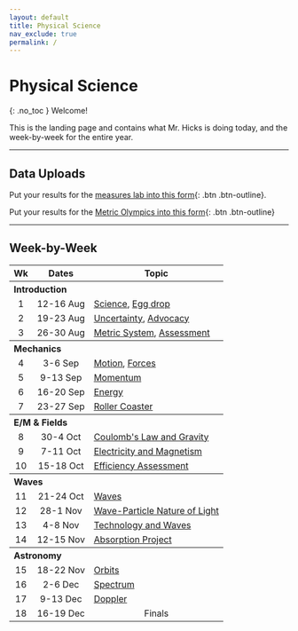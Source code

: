 ```yaml
---
layout: default
title: Physical Science
nav_exclude: true
permalink: /
---
```


# Physical Science
{: .no_toc }
Welcome!

This is the landing page and contains what Mr. Hicks is doing today, and the week-by-week for the entire year.

---


## Data Uploads
Put your results for the [measures lab into this form](https://forms.office.com/Pages/ResponsePage.aspx?id=2pNwzRMrok2198ZQP0iNs31cX8DUQ_xEjrOkTCSQz29URUtMVERZN1dITDdKREpPSTAxN1QyTUdFWC4u){: .btn .btn-outline}.

Put your results for the [Metric Olympics into this form](https://forms.office.com/Pages/ResponsePage.aspx?id=2pNwzRMrok2198ZQP0iNs31cX8DUQ_xEjrOkTCSQz29UQ0VORkhVQzhJTVVaRVhHT05QSUJEVE83OS4u){: .btn .btn-outline}


---

## Week-by-Week
<table>
  <tr>
    <th align="center">Wk</th>
    <th align="center">Dates</th>
    <th>Topic</th>
  </tr>
  <tr>
    <th colspan="3" align="left">Introduction</th>
  </tr>
  <tr>
    <td align="center">1</td>
    <td align="center">12-16 Aug</td>
    <td><a href='./units/0 introduction/1 science'>Science</a>, <a href='./units/0 introduction/2 eggdrop'>Egg drop</a></td>
  </tr>
  <tr>
    <td align="center">2</td>
    <td align="center">19-23 Aug</td>
    <td><a href='./units/0 introduction/3 uncertainty'>Uncertainty</a>, <a href='./units/0 introduction/4 advocacy and tech'>Advocacy</a></td>
  </tr>
  <tr>
    <td align="center">3</td>
    <td align="center">26-30 Aug</td>
    <td><a href='./units/0 introduction/5 metric'>Metric System</a>, <a href='./units/0 introduction/6 assessment practice'>Assessment</a></td>
  </tr>
  <tr>
    <th colspan="3" align="left">Mechanics</th>
  </tr>
  <tr>
    <td align="center">4</td>
    <td align="center">3-6 Sep</td>
    <td><a href='./units/1 mechanics/2 motion'>Motion</a>, <a href='./units/1 mechanics/3 forces'>Forces</a></td>
  </tr>
  <tr>
    <td align="center">5</td>
    <td align="center">9-13 Sep</td>
    <td><a href='./units/1 mechanics/4 momentum'>Momentum</a></td>
  </tr>
  <tr>
    <td align="center">6</td>
    <td align="center">16-20 Sep</td>
    <td><a href='./units/1 mechanics/5 energy'>Energy</a></td>
  </tr>
  <tr>
    <td align="center">7</td>
    <td align="center">23-27 Sep</td>
    <td><a href='./units/1 mechanics/6 roller coaster'>Roller Coaster</a></td>
  </tr>
  <tr>
    <th colspan="3" align="left">E/M &amp; Fields</th>
  </tr>
  <tr>
    <td align="center">8</td>
    <td align="center">30-4 Oct</td>
    <td><a href='./units/2 em-fields/'>Coulomb's Law and Gravity</a></td>
  </tr>
  <tr>
    <td align="center">9</td>
    <td align="center">7-11 Oct</td>
    <td><a href='./units/2 em-fields/'>Electricity and Magnetism</a></td>
  </tr>
  <tr>
    <td align="center">10</td>
    <td align="center">15-18 Oct</td>
    <td><a href='./units/2 em-fields/'>Efficiency Assessment</a></td>
  </tr>
  <tr>
    <th colspan="3" align="left">Waves</th>
  </tr>
  <tr>
    <td align="center">11</td>
    <td align="center">21-24 Oct</td>
    <td><a href='./units/3 waves/'>Waves</a></td>
  </tr>
  <tr>
    <td align="center">12</td>
    <td align="center">28-1 Nov</td>
    <td><a href='./units/3 waves/'>Wave-Particle Nature of Light</a></td>
  </tr>
  <tr>
    <td align="center">13</td>
    <td align="center">4-8 Nov</td>
    <td><a href='./units/3 waves/'>Technology and Waves</a></td>
  </tr>
  <tr>
    <td align="center">14</td>
    <td align="center">12-15 Nov</td>
    <td><a href='./units/3 waves/'>Absorption Project</a></td>
  </tr>
  <tr>
    <th colspan="3" align="left">Astronomy</th>
  </tr>
  <tr>
    <td align="center">15</td>
    <td align="center">18-22 Nov</td>
    <td><a href='./units/4 astronomy'>Orbits</a></td>
  </tr>
  <tr>
    <td align="center">16</td>
    <td align="center">2-6 Dec</td>
    <td><a href='./units/4 astronomy'>Spectrum</a></td>
  </tr>
  <tr>
    <td align="center">17</td>
    <td align="center">9-13 Dec</td>
    <td><a href='./units/4 astronomy'>Doppler</a></td>
  </tr>
  <tr>
    <td align="center">18</td>
    <td align="center">16-19 Dec</td>
    <td align="center">Finals</td>
  </tr>
</table>


